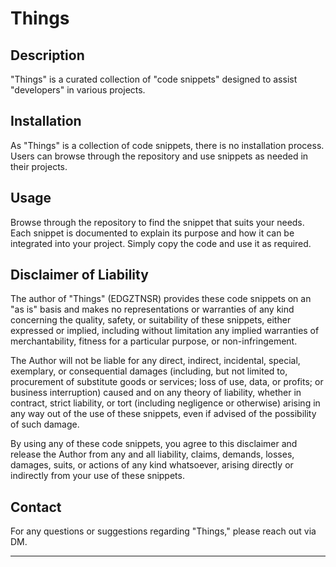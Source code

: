 # Things

## Description

"Things" is a curated collection of "code snippets" designed to assist "developers" in various projects. 

## Installation

As "Things" is a collection of code snippets, there is no installation process. Users can browse through the repository and use snippets as needed in their projects.

## Usage

Browse through the repository to find the snippet that suits your needs. Each snippet is documented to explain its purpose and how it can be integrated into your project. Simply copy the code and use it as required.

## Disclaimer of Liability

The author of "Things" (EDGZTNSR) provides these code snippets on an "as is" basis and makes no representations or warranties of any kind concerning the quality, safety, or suitability of these snippets, either expressed or implied, including without limitation any implied warranties of merchantability, fitness for a particular purpose, or non-infringement.

The Author will not be liable for any direct, indirect, incidental, special, exemplary, or consequential damages (including, but not limited to, procurement of substitute goods or services; loss of use, data, or profits; or business interruption) caused and on any theory of liability, whether in contract, strict liability, or tort (including negligence or otherwise) arising in any way out of the use of these snippets, even if advised of the possibility of such damage.

By using any of these code snippets, you agree to this disclaimer and release the Author from any and all liability, claims, demands, losses, damages, suits, or actions of any kind whatsoever, arising directly or indirectly from your use of these snippets.


## Contact

For any questions or suggestions regarding "Things," please reach out via DM.

---

